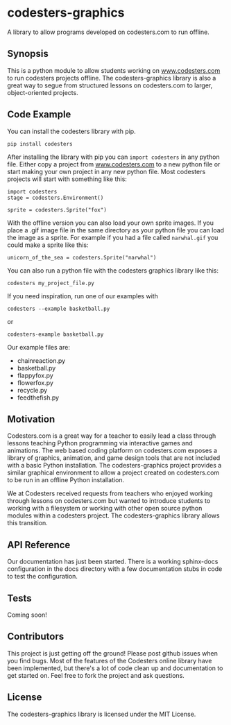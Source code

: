 # codesters-graphics
A library to allow programs developed on codesters.com to run offline.

## Synopsis

This is a python module to allow students working on www.codesters.com to run codesters projects offline.
The codesters-graphics library is also a great way to segue from structured lessons on codesters.com to
larger, object-oriented projects.

## Code Example

You can install the codesters library with pip.
```
pip install codesters
```

After installing the library with pip you can `import codesters` in any python file.
Either copy a project from www.codesters.com to a new python file or start making your own project in any new python file.
Most codesters projects will start with something like this:
```
import codesters
stage = codesters.Environment()

sprite = codesters.Sprite("fox")
```

With the offline version you can also load your own sprite images. If you place a .gif image file in the same directory
as your python file you can load the image as a sprite. For example if you had a file called `narwhal.gif` you could make a sprite
like this:
```
unicorn_of_the_sea = codesters.Sprite("narwhal")
```

You can also run a python file with the codesters graphics library like this:
```
codesters my_project_file.py
```
If you need inspiration, run one of our examples with
```
codesters --example basketball.py
```
or
```
codesters-example basketball.py
```
Our example files are:
* chainreaction.py
* basketball.py
* flappyfox.py
* flowerfox.py
* recycle.py
* feedthefish.py



## Motivation

Codesters.com is a great way for a teacher to easily lead a class through lessons teaching Python programming via
interactive games and animations. The web based coding platform on codesters.com exposes a library of graphics,
animation, and game design tools that are not included with a basic Python installation. The codesters-graphics
project provides a similar graphical environment to allow a project created on codesters.com to be run in an
offline Python installation.

We at Codesters received requests from teachers who enjoyed working through lessons on codesters.com but wanted
to introduce students to working with a filesystem or working with other open source python modules within a
codesters project. The codesters-graphics library allows this transition.

## API Reference

Our documentation has just been started. There is a working sphinx-docs configuration in the docs directory with a
few documentation stubs in code to test the configuration.

## Tests

Coming soon!

## Contributors

This project is just getting off the ground! Please post github issues when you find bugs.
Most of the features of the Codesters online library have been implemented, but there's a lot of code clean up
and documentation to get started on. Feel free to fork the project and ask questions.

## License

The codesters-graphics library is licensed under the MIT License.
